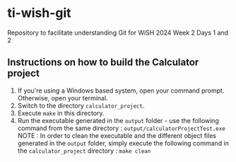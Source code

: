 # ti-wish-git
Repository to facilitate understanding Git for WiSH 2024 Week 2 Days 1 and 2

## Instructions on how to build the Calculator project
1. If you're using a Windows based system, open your command prompt. Otherwise, open your terminal.
2. Switch to the directory `calculator_project`.
3. Execute `make` in this directory.
4. Run the executable generated in the `output` folder - use the following command from the same directory : `output/calculatorProjectTest.exe`
NOTE : In order to clean the executable and the different object files generated in the `output` folder, simply execute the following command in the `calculator_project` directory : `make clean`